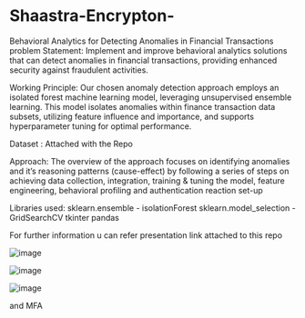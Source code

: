 # Shaastra-Encrypton-
Behavioral Analytics for Detecting Anomalies in Financial Transactions 
problem Statement:
     Implement and improve behavioral analytics solutions that can detect anomalies in financial transactions, providing enhanced security against fraudulent activities.

Working Principle:
    Our chosen anomaly detection approach employs an isolated forest machine learning model, leveraging unsupervised ensemble learning. This model isolates anomalies within finance transaction data subsets, utilizing feature influence and importance, and supports hyperparameter tuning for optimal performance. 

Dataset :
     Attached with the Repo

Approach:
     The overview of the approach focuses on identifying anomalies and it’s reasoning patterns (cause-effect) by following a series of steps on achieving data collection, integration, training & tuning the model, feature engineering, behavioral profiling and authentication reaction set-up

Libraries used:
     sklearn.ensemble - isolationForest
     sklearn.model_selection - GridSearchCV
     tkinter
     pandas


For further information u can refer presentation link attached to this repo



![image](https://github.com/Thirusha07/Shaastra-Encrypton-/assets/93514276/aa1d0b3e-5b34-44e9-a2b7-be05d5f8c9ae)

![image](https://github.com/Thirusha07/Shaastra-Encrypton-/assets/93514276/7141cfca-9e38-4c6d-991d-c136f5d1dd40)

![image](https://github.com/Thirusha07/Shaastra-Encrypton-/assets/93514276/e27018d7-d4bd-4316-9049-14c940352330)


and MFA 
